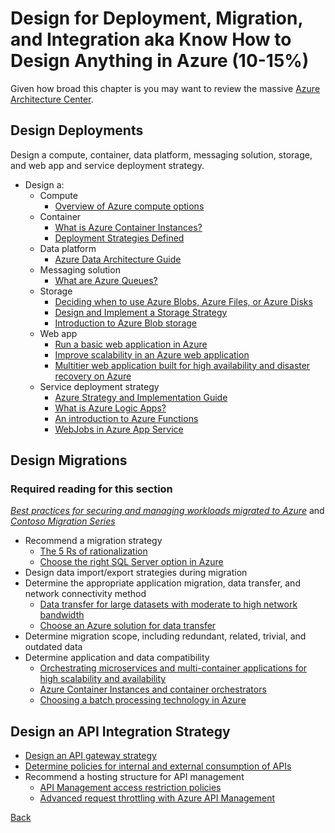 # Design for Deployment, Migration, and Integration aka Know How to Design Anything in Azure (10-15%)

Given how broad this chapter is you may want to review the massive [Azure Architecture Center](https://docs.microsoft.com/en-us/azure/architecture/).

## Design Deployments

Design a compute, container, data platform, messaging solution, storage, and web app and service deployment strategy.

* Design a:
  * Compute
    * [Overview of Azure compute options](https://docs.microsoft.com/en-us/azure/architecture/guide/technology-choices/compute-overview)
  * Container
    * [What is Azure Container Instances?](https://docs.microsoft.com/en-us/azure/container-instances/container-instances-overview)
    * [Deployment Strategies Defined](http://blog.itaysk.com/2017/11/20/deployment-strategies-defined)
  * Data platform
    * [Azure Data Architecture Guide](https://docs.microsoft.com/en-us/azure/architecture/data-guide/)
  * Messaging solution
    * [What are Azure Queues?](https://docs.microsoft.com/en-us/azure/storage/queues/storage-queues-introduction)
  * Storage
    * [Deciding when to use Azure Blobs, Azure Files, or Azure Disks](https://docs.microsoft.com/en-us/azure/storage/common/storage-decide-blobs-files-disks)
    * [Design and Implement a Storage Strategy](https://www.lynda.com/Azure-tutorials/Microsoft-Azure-Design-Implement-Storage-Strategy/534642-2.html)
    * [Introduction to Azure Blob storage](https://docs.microsoft.com/en-us/azure/storage/blobs/storage-blobs-introduction)
  * Web app
    * [Run a basic web application in Azure](https://docs.microsoft.com/en-us/azure/architecture/reference-architectures/app-service-web-app/basic-web-app)
    * [Improve scalability in an Azure web application](https://docs.microsoft.com/en-us/azure/architecture/reference-architectures/app-service-web-app/scalable-web-app)
    * [Multitier web application built for high availability and disaster recovery on Azure](https://docs.microsoft.com/en-us/azure/architecture/example-scenario/infrastructure/multi-tier-app-disaster-recovery)
  * Service deployment strategy
    * [Azure Strategy and Implementation Guide](https://azure.microsoft.com/en-us/resources/azure-strategy-and-implementation-guide/en-us/)
    * [What is Azure Logic Apps?](https://docs.microsoft.com/en-us/azure/logic-apps/logic-apps-overview)
    * [An introduction to Azure Functions](https://docs.microsoft.com/en-us/azure/azure-functions/functions-overview)
    * [WebJobs in Azure App Service](https://docs.microsoft.com/en-us/azure/app-service/webjobs-create)

## Design Migrations

### Required reading for this section

 *[Best practices for securing and managing workloads migrated to Azure](https://docs.microsoft.com/en-us/azure/migrate/migrate-best-practices-security-management)* and *[Contoso Migration Series](https://docs.microsoft.com/en-us/azure/migrate/contoso-migration-overview)*

* Recommend a migration strategy
  * [The 5 Rs of rationalization](https://docs.microsoft.com/en-us/azure/architecture/cloud-adoption/digital-estate/5-rs-of-rationalization)
  * [Choose the right SQL Server option in Azure](https://docs.microsoft.com/en-us/azure/sql-database/sql-database-paas-vs-sql-server-iaas)
* Design data import/export strategies during migration
* Determine the appropriate application migration, data transfer, and network connectivity method
  * [Data transfer for large datasets with moderate to high network bandwidth](https://docs.microsoft.com/en-us/azure/storage/common/storage-solution-large-dataset-moderate-high-network?toc=%2fazure%2fstorage%2fblobs%2ftoc.json)
  * [Choose an Azure solution for data transfer](https://docs.microsoft.com/en-us/azure/storage/common/storage-choose-data-transfer-solution?toc=%2fazure%2fstorage%2fblobs%2ftoc.json)
* Determine migration scope, including redundant, related, trivial, and outdated data
* Determine application and data compatibility
  * [Orchestrating microservices and multi-container applications for high scalability and availability](https://docs.microsoft.com/en-us/dotnet/standard/microservices-architecture/architect-microservice-container-applications/scalable-available-multi-container-microservice-applications)
  * [Azure Container Instances and container orchestrators](https://docs.microsoft.com/en-us/azure/container-instances/container-instances-orchestrator-relationship)
  * [Choosing a batch processing technology in Azure](https://docs.microsoft.com/en-us/azure/architecture/data-guide/technology-choices/batch-processing)

## Design an API Integration Strategy

* [Design an API gateway strategy](https://docs.microsoft.com/en-us/azure/architecture/best-practices/api-design)
* [Determine policies for internal and external consumption of APIs](https://docs.microsoft.com/en-us/azure/architecture/best-practices/api-implementation)
* Recommend a hosting structure for API management
  * [API Management access restriction policies](https://docs.microsoft.com/en-us/azure/api-management/api-management-access-restriction-policies)
  * [Advanced request throttling with Azure API Management](https://docs.microsoft.com/en-us/azure/api-management/api-management-sample-flexible-throttling)


[Back](index.md)